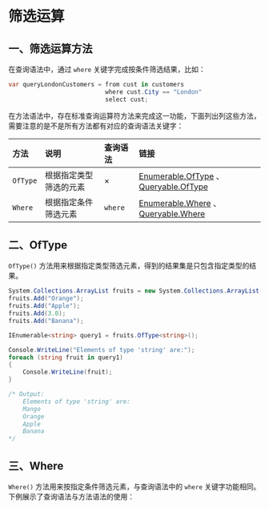 # 筛选运算

## 一、筛选运算方法

在查询语法中，通过 `where` 关键字完成按条件筛选结果，比如：

```csharp
var queryLondonCustomers = from cust in customers
                           where cust.City == "London"
                           select cust;
```

在方法语法中，存在标准查询运算符方法来完成这一功能，下面列出列这些方法，需要注意的是不是所有方法都有对应的查询语法关键字：

| 方法     | 说明                   | 查询语法 | 链接                                                                                                                                                                                            |
|:-------- |:---------------------- |:-------- |:----------------------------------------------------------------------------------------------------------------------------------------------------------------------------------------------- |
| `OfType` | 根据指定类型筛选的元素 | ×        | [Enumerable.OfType](https://learn.microsoft.com/zh-cn/dotnet/api/system.linq.enumerable.oftype) 、[Queryable.OfType](https://learn.microsoft.com/zh-cn/dotnet/api/system.linq.queryable.oftype) |
| `Where`  | 根据指定条件筛选元素   | `where`  | [Enumerable.Where](https://learn.microsoft.com/zh-cn/dotnet/api/system.linq.enumerable.where) 、[Queryable.Where](https://learn.microsoft.com/zh-cn/dotnet/api/system.linq.queryable.where)                                                                                                                                                                                                |


## 二、OfType

`OfType()` 方法用来根据指定类型筛选元素，得到的结果集是只包含指定类型的结果。

```csharp
System.Collections.ArrayList fruits = new System.Collections.ArrayList(5); fruits.Add("Mango"); 
fruits.Add("Orange"); 
fruits.Add("Apple"); 
fruits.Add(3.0); 
fruits.Add("Banana");

IEnumerable<string> query1 = fruits.OfType<string>();

Console.WriteLine("Elements of type 'string' are:"); 
foreach (string fruit in query1) 
{
	Console.WriteLine(fruit); 
}

/* Output:
	Elements of type 'string' are:
	Mango
	Orange
	Apple
	Banana
*/
```

## 三、Where

`Where()` 方法用来按指定条件筛选元素，与查询语法中的 `where` 关键字功能相同。下例展示了查询语法与方法语法的使用：

```csharp

```